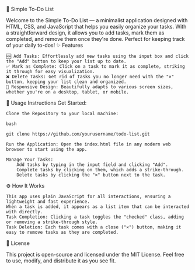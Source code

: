  
📝 Simple To-Do List

Welcome to the Simple To-Do List — a minimalist application designed with HTML, CSS, and JavaScript that helps you easily organize your tasks. With a straightforward design, it allows you to add tasks, mark them as completed, and remove them once they're done. Perfect for keeping track of your daily to-dos!
✨ Features

    🆕 Add Tasks: Effortlessly add new tasks using the input box and click the "Add" button to keep your list up to date.
    ✅ Mark as Complete: Click on a task to mark it as complete, striking it through for easy visualization.
    ❌ Delete Tasks: Get rid of tasks you no longer need with the "×" button, keeping your list clean and organized.
    📱 Responsive Design: Beautifully adapts to various screen sizes, whether you're on a desktop, tablet, or mobile.

🚀 Usage Instructions
Get Started:

    Clone the Repository to your local machine:

    bash

    git clone https://github.com/yourusername/todo-list.git

    Run the Application: Open the index.html file in any modern web browser to start using the app.

    Manage Your Tasks:
        Add tasks by typing in the input field and clicking "Add".
        Complete tasks by clicking on them, which adds a strike-through.
        Delete tasks by clicking the "×" button next to the task.

⚙️ How It Works

    This app uses plain JavaScript for all interactions, ensuring a lightweight and fast experience.
    When a task is added, it appears as a list item that can be interacted with directly.
    Task Completion: Clicking a task toggles the "checked" class, adding or removing a strike-through style.
    Task Deletion: Each task comes with a close ("×") button, making it easy to remove tasks as they are completed.

📝 License

This project is open-source and licensed under the MIT License. Feel free to use, modify, and distribute it as you see fit.
